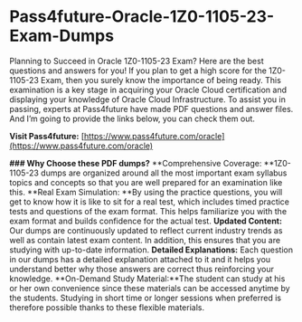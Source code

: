 # Pass4future-Oracle-1Z0-1105-23-Exam-Dumps

Planning to Succeed in Oracle 1Z0-1105-23 Exam? Here are the best questions and answers for you!
If you plan to get a high score for the 1Z0-1105-23 Exam, then you surely know the importance of being ready. This examination is a key stage in acquiring your Oracle Cloud certification and displaying your knowledge of Oracle Cloud Infrastructure. To assist you in passing, experts at Pass4future have made PDF questions and answer files. And I’m going to provide the links below, you can check them out.

**Visit Pass4future:** [https://www.pass4future.com/oracle](https://www.pass4future.com/oracle)

**### Why Choose these PDF dumps?**
**Comprehensive Coverage: **1Z0-1105-23 dumps are organized around all the most important exam syllabus topics and concepts so that you are well prepared for an examination like this.
**Real Exam Simulation: **By using the practice questions, you will get to know how it is like to sit for a real test, which includes timed practice tests and questions of the exam format. This helps familiarize you with the exam format and builds confidence for the actual test.
**Updated Content:** Our dumps are continuously updated to reflect current industry trends as well as contain latest exam content. In addition, this ensures that you are studying with up-to-date information.
**Detailed Explanations:** Each question in our dumps has a detailed explanation attached to it and it helps you understand better why those answers are correct thus reinforcing your knowledge.
**On-Demand Study Material:**The student can study at his or her own convenience since these materials can be accessed anytime by the students. Studying in short time or longer sessions when preferred is therefore possible thanks to these flexible materials.
